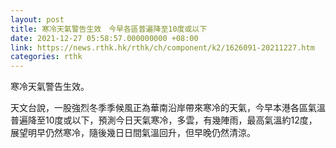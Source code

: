 ```yaml
---
layout: post
title: 寒冷天氣警告生效　今早各區普遍降至10度或以下
date: 2021-12-27 05:58:57.000000000 +08:00
link: https://news.rthk.hk/rthk/ch/component/k2/1626091-20211227.htm
categories: rthk
---
```


寒冷天氣警告生效。

天文台說，一股強烈冬季季候風正為華南沿岸帶來寒冷的天氣，今早本港各區氣溫普遍降至10度或以下，預測今日天氣寒冷，多雲，有幾陣雨，最高氣溫約12度，展望明早仍然寒冷，隨後幾日日間氣溫回升，但早晚仍然清涼。
